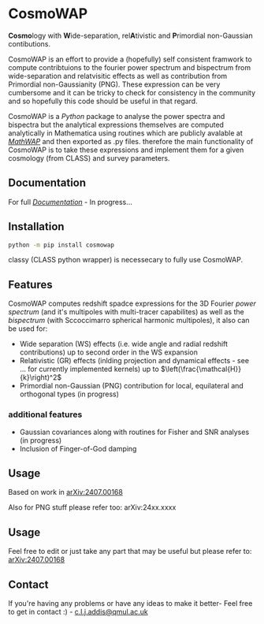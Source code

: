 # CosmoWAP

**Cosmo**logy with **W**ide-separation, rel**A**tivistic and **P**rimordial non-Gaussian contibutions.

CosmoWAP is an effort to provide a (hopefully) self consistent framwork to compute contribtuions to the fourier power spectrum and bispectrum from wide-separation and relatvisitic effects as well as contribution from Primordial non-Gaussianity (PNG).
These expression can be very cumbersome and it can be tricky to check for consistency in the community and so hopefully this code should be useful in that regard.

CosmoWAP is a *Python* package to analyse the power spectra and bispectra but the analytical expressions themselves are computed analytically in Mathematica using routines which are publicly avalable at [*MathWAP*](https://github.com/craddis1/MathWAP) and then exported as .py files. therefore the main functionality of CosmoWAP is to take these expressions and implement them for a given cosmology (from CLASS) and survey parameters.

## Documentation 

For full [*Documentation*](https://cosmowap.readthedocs.io/en/latest/) - In progress...

## Installation

``` sh
python -m pip install cosmowap
```

classy (CLASS python wrapper) is necessecary to fully use CosmoWAP.

## Features

CosmoWAP computes redshift spadce expressions for the 3D Fourier *power spectrum* (and it's multipoles with multi-tracer capabilites) as well as the *bispectrum* (with Sccoccimarro spherical harmonic multipoles), it also can be used for:

- Wide separation (WS) effects (i.e. wide angle and radial redshift contributions) up to second order in the WS expansion
- Relativistic (GR) effects (inlding projection and dynamical effects - see ... for currently implemented kernels) up to $\left(\frac{\mathcal{H}}{k}\right)^2$
- Primordial non-Gaussian (PNG) contribution for local, equilateral and orthogonal types (in progress)

### additional features

- Gaussian covariances along with routines for Fisher and SNR analyses (in progress)
- Inclusion of Finger-of-God damping

## Usage
Based on work in [arXiv:2407.00168](https://arxiv.org/abs/2407.00168) 

Also for PNG stuff please refer too: arXiv:24xx.xxxx

## Usage

Feel free to edit or just take any part that may be useful but please refer to:
[arXiv:2407.00168](https://arxiv.org/abs/2407.00168)

## Contact

If you're having any problems or have any ideas to make it better-  Feel free to get in contact :) - c.l.j.addis@qmul.ac.uk
